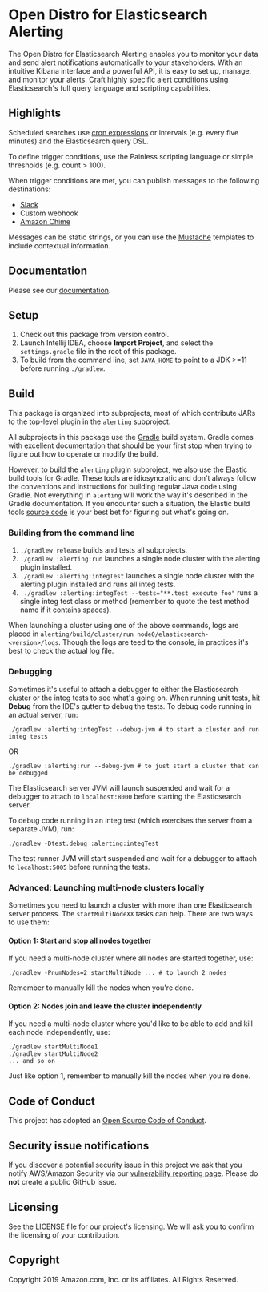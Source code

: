 # Open Distro for Elasticsearch Alerting

The Open Distro for Elasticsearch Alerting enables you to monitor your data and send alert notifications automatically to your stakeholders. With an intuitive Kibana interface and a powerful API, it is easy to set up, manage, and monitor your alerts. Craft highly specific alert conditions using Elasticsearch's full query language and scripting capabilities.


## Highlights

Scheduled searches use [cron expressions](https://en.wikipedia.org/wiki/Cron) or intervals (e.g. every five minutes) and the Elasticsearch query DSL.

To define trigger conditions, use the Painless scripting language or simple thresholds (e.g. count > 100).

When trigger conditions are met, you can publish messages to the following destinations:

* [Slack](https://slack.com/)
* Custom webhook
* [Amazon Chime](https://aws.amazon.com/chime/)

Messages can be static strings, or you can use the [Mustache](https://mustache.github.io/mustache.5.html) templates to include contextual information.


## Documentation

Please see our [documentation](https://opendistro.github.io/for-elasticsearch-docs/).

## Setup

1. Check out this package from version control.
1. Launch Intellij IDEA, choose **Import Project**, and select the `settings.gradle` file in the root of this package. 
1. To build from the command line, set `JAVA_HOME` to point to a JDK >=11 before running `./gradlew`.


## Build

This package is organized into subprojects, most of which contribute JARs to the top-level plugin in the `alerting` subproject.

All subprojects in this package use the [Gradle](https://docs.gradle.org/4.10.2/userguide/userguide.html) build system. Gradle comes with excellent documentation that should be your first stop when trying to figure out how to operate or modify the build. 

However, to build the `alerting` plugin subproject, we also use the Elastic build tools for Gradle.  These tools are idiosyncratic and don't always follow the conventions and instructions for building regular Java code using Gradle. Not everything in `alerting` will work the way it's described in the Gradle documentation. If you encounter such a situation, the Elastic build tools [source code](https://github.com/elastic/elasticsearch/tree/master/buildSrc/src/main/groovy/org/elasticsearch/gradle) is your best bet for figuring out what's going on.


### Building from the command line

1. `./gradlew release` builds and tests all subprojects.
2. `./gradlew :alerting:run` launches a single node cluster with the alerting plugin installed.
3. `./gradlew :alerting:integTest` launches a single node cluster with the alerting plugin installed and runs all integ tests.
4. ` ./gradlew :alerting:integTest --tests="**.test execute foo"` runs a single integ test class or method
 (remember to quote the test method name if it contains spaces).

When launching a cluster using one of the above commands, logs are placed in `alerting/build/cluster/run node0/elasticsearch-<version>/logs`. Though the logs are teed to the console, in practices it's best to check the actual log file.


### Debugging

Sometimes it's useful to attach a debugger to either the Elasticsearch cluster or the integ tests to see what's going on. When running unit tests, hit **Debug** from the IDE's gutter to debug the tests.  To debug code running in an actual server, run:

```
./gradlew :alerting:integTest --debug-jvm # to start a cluster and run integ tests
```

OR

```
./gradlew :alerting:run --debug-jvm # to just start a cluster that can be debugged
```

The Elasticsearch server JVM will launch suspended and wait for a debugger to attach to `localhost:8000` before starting the Elasticsearch server.

To debug code running in an integ test (which exercises the server from a separate JVM), run:

```
./gradlew -Dtest.debug :alerting:integTest 
```

The test runner JVM will start suspended and wait for a debugger to attach to `localhost:5005` before running the tests.


### Advanced: Launching multi-node clusters locally

Sometimes you need to launch a cluster with more than one Elasticsearch server process. The `startMultiNodeXX` tasks can help. There are two ways to use them:


#### Option 1: Start and stop all nodes together

If you need a multi-node cluster where all nodes are started together, use: 

```
./gradlew -PnumNodes=2 startMultiNode ... # to launch 2 nodes

```

Remember to manually kill the nodes when you're done.


#### Option 2: Nodes join and leave the cluster independently

If you need a multi-node cluster where you'd like to be able to add and kill each node independently, use:

```
./gradlew startMultiNode1 
./gradlew startMultiNode2
... and so on
```

Just like option 1, remember to manually kill the nodes when you're done.


## Code of Conduct

This project has adopted an [Open Source Code of Conduct](https://opendistro.github.io/for-elasticsearch/codeofconduct.html).


## Security issue notifications

If you discover a potential security issue in this project we ask that you notify AWS/Amazon Security via our [vulnerability reporting page](http://aws.amazon.com/security/vulnerability-reporting/). Please do **not** create a public GitHub issue.


## Licensing

See the [LICENSE](./LICENSE) file for our project's licensing. We will ask you to confirm the licensing of your contribution.


## Copyright

Copyright 2019 Amazon.com, Inc. or its affiliates. All Rights Reserved.
